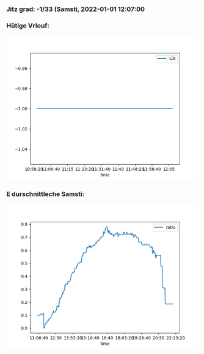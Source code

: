 ### Jitz grad: -1/33 (Samsti, 2022-01-01 12:07:00

### Hütige Vrlouf:
![Graph](Today.png)

### E durschnittleche Samsti:
![Graph](Samsti.png)